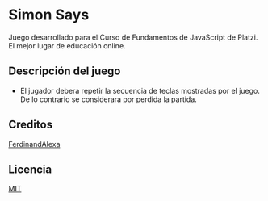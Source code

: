 # Simon Says

Juego desarrollado para el Curso de Fundamentos de JavaScript de Platzi. El mejor lugar de educación online.

## Descripción del juego

- El jugador debera repetir la secuencia de teclas mostradas por el juego. De lo contrario se considerara por perdida la partida.

## Creditos

[FerdinandAlexa](https://twitter.com/ferdinand_alexa)

## Licencia

[MIT](https://opensource.org/licenses/MIT)